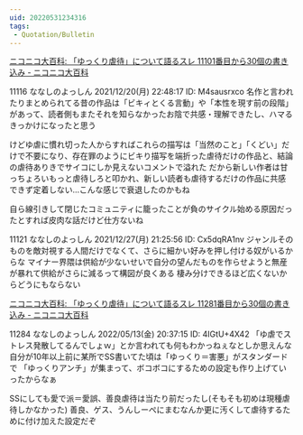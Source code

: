 ```yaml
---
uid: 20220531234316
tags:
 - Quotation/Bulletin
---
```


[ニコニコ大百科: 「ゆっくり虐待」について語るスレ 11101番目から30個の書き込み - ニコニコ大百科](https://dic.nicovideo.jp/b/a/%E3%82%86%E3%81%A3%E3%81%8F%E3%82%8A%E8%99%90%E5%BE%85/11101-)


11116
ななしのよっしん
2021/12/20(月) 22:48:17 ID: M4sausrxco
名作と言われたりまとめられてる昔の作品は「ビキィとくる言動」や「本性を現す前の段階」があって、読者側もまたそれを知らなかったお陰で共感・理解できたし、ハマるきっかけになったと思う

けどゆ虐に慣れ切った人からすればこれらの描写は「当然のこと」「くどい」だけで不要になり、存在罪のようにビキり描写を端折った虐待だけの作品と、結論の虐待ありきでサイコにしか見えないコメントで溢れた
だから新しい作者は甘っちょろいもっと虐待しろと叩かれ、新しい読者も虐待するだけの作品に共感できず定着しない…こんな感じで衰退したのかもね

自ら線引きして閉じたコミュニティに籠ったことが負のサイクル始める原因だったとすれば皮肉な話だけど仕方ないね



11121
ななしのよっしん
2021/12/27(月) 21:25:56 ID: Cx5dqRA1nv
ジャンルそのものを敵対視する人間だけでなくて、さらに細かい好みを押し付ける奴がいるからな
マイナー界隈は供給が少ないせいで自分の望んだものを作らせようと無産が暴れて供給がさらに減るって構図が良くある
棲み分けできるほど広くないからどうにもならない



[ニコニコ大百科: 「ゆっくり虐待」について語るスレ 11281番目から30個の書き込み - ニコニコ大百科](https://dic.nicovideo.jp/b/a/%E3%82%86%E3%81%A3%E3%81%8F%E3%82%8A%E8%99%90%E5%BE%85/11281-)

11284
ななしのよっしん
2022/05/13(金) 20:37:15 ID: 4IGtU+4X42
「ゆ虐でストレス発散してるんでしょｗ」とか言われても何もわかっねぇなとしか思えんな
自分が10年以上前に某所でSS書いてた頃は「ゆっくり＝害悪」がスタンダードで
「ゆっくりアンチ」が集まって、ボコボコにするための設定も作り上げていったからなぁ

SSにしても愛で派＝愛誤、善良虐待は当たり前だったし(そもそも初めは現種虐待しかなかった)
善良、ゲス、うんしーぺにまむなんか更に汚くして虐待するために付け加えた設定だぞ
